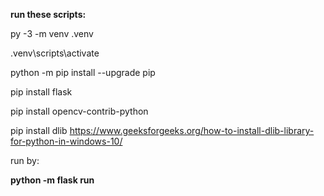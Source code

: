 **run these scripts:** 

py -3 -m venv .venv

.venv\scripts\activate

python -m pip install --upgrade pip

pip install flask

pip install opencv-contrib-python

pip install dlib
https://www.geeksforgeeks.org/how-to-install-dlib-library-for-python-in-windows-10/

run by:

**python -m flask run**

